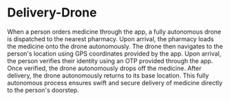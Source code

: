 # Delivery-Drone

When a person orders medicine through the app, a fully autonomous drone is dispatched to the nearest pharmacy. Upon arrival, the pharmacy loads the medicine onto the drone autonomously. The drone then navigates to the person's location using GPS coordinates provided by the app. Upon arrival, the person verifies their identity using an OTP provided through the app. Once verified, the drone autonomously drops off the medicine. After delivery, the drone autonomously returns to its base location. This fully autonomous process ensures swift and secure delivery of medicine directly to the person's doorstep.
